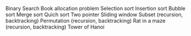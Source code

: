 Binary Search
Book allocation problem
Selection sort
Insertion sort
Bubble sort
Merge sort
Quich sort
Two pointer
Sliding window
Subset (recursion, backtracking) 
Permutation (recursion, backtracking)
Rat in a maze (recursion, backtracking)
Tower of Hanoi

